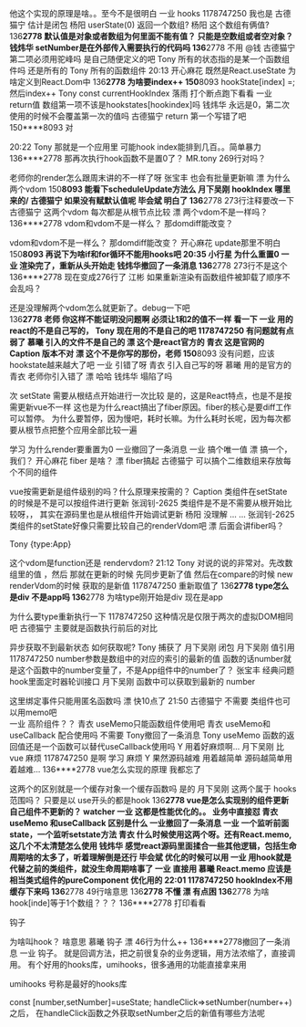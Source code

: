 他这个实现的原理是啥。。至今不是很明白 
一业
hooks 
1178747250
我也是 
古德猫宁
估计是闭包 
杨阳
userState(0) 返回一个数组? 
杨阳
这个数组有俩值? 
136****2778
默认值是对象或者数组为何里面不能有值？ 只能是空数组或者空对象？ 
钱炜华
setNumber是在外部传入需要执行的代码吗 
136****2778
不用 @钱 
古德猫宁
第二项必须用驼峰吗 是自己随便定义的吧 
Tony
所有的状态指的是某一个函数组件吗 还是所有的 
Tony
所有的函数组件 
20:13
开心麻花
既然是React.useState 为啥定义到React.Dom中 
136****2778
为啥要index++ 
150****8093
hookState[index] =;然后index++ 
Tony
const currentHookIndex 
落雨
打个断点跑下看看 
一业
return值 数组第一项不该是hookstates[hookindex]吗 
钱炜华
永远是0，第二次使用的时候不会覆盖第一次的值吗 
古德猫宁
return 第一个写错了吧 
150****8093
对 

20:22
Tony
那就是一个应用里 可能hook index能排到几百。。简单暴力 
136****2778
那再次执行hook函数不是置0了？ 
MR.tony
269行对吗？ 



老师你的render怎么跟周末讲的不一样了呀 
张宝丰
也会有批量更新嘛 
漂
为什么两个vdom 
150****8093
能看下scheduleUpdate方法么 
月下吴刚
hookIndex 哪里来的/ 
古德猫宁
如果没有赋默认值呢 
毕会斌
明白了 
136****2778
273行注释要改一下 
古德猫宁
这两个vdom 每次都是从根节点比较 
漂
两个vdom不是一样吗？ 
136****2778
vdom和vdom不是一样么？ 那domdiff能改变？ 


vdom和vdom不是一样么？ 那domdiff能改变？ 
开心麻花
update那里不明白 
150****8093
再说下为啥if和for循环不能用hooks吧 
20:35
小行星
为什么重置0 
一业
渲染完了，重新从头开始走 
钱炜华撤回了一条消息
136****2778
273行不是这个  
136****2778
现在变成276行了 
江彬
如果重新渲染有函数组件被卸载了顺序不会乱吗？ 



还是没理解两个vdom怎么就更新了。debug一下吧  
136****2778
老师 你这样不能证明没问题啊 必须让1和2的值不一样 看一下 
一业
用的react的不是自己写的， 
Tony
现在用的不是自己的吧 
1178747250
有问题就有点弱了 
慕曦
引入的文件不是自己的 
漂
这个是react官方的 
青衣
这是官网的 
Caption
版本不对 
漂
这个不是你写的那份，老师 
150****8093
没有问题，应该hookstate越来越大了吧 
一业
引错了呀 
青衣
引入自己写的呀 
慕曦
用的是官方的 
青衣
老师你引入错了 
漂
哈哈 
钱炜华
塌陷了吗 



次 setState 需要从根结点开始进行一次比较 
 是的，这是React特点，也是不是按需更新vue不一样
 这也是为什么react搞出了fiber原因。fiber的核心是要diff工作可以暂停。
 为什么要暂停，因为慢吧，耗时长嘛。为什么耗时长呢，因为每次都要从根节点把整个应用全部比较一遍

学习
为什么render要重置为0 
一业撤回了一条消息
一业
搞个唯一值 
漂
搞一个，我们？ 
开心麻花
fiber 是啥？ 
漂
fiber搞起 
古德猫宁
可以搞个二维数组来存放每个不同的组件 

vue按需更新是组件级别的吗？什么原理来按需的？ 
Caption
类组件在setState 的时候是不是可以按组件进行更新 
张润钊-2625
类组件是不是不需要从根开始比较呀，， 
其实在源码里也是从根组件开始调试更新
杨阳
没理解 ... ... 
张润钊-2625
类组件的setState好像只需要比较自己的renderVdom吧 
漂
后面会讲fiber吗？ 



Tony
{type:App}

这个vdom是function还是 rendervdom? 
21:12
Tony
对说的说的非常对。先改数组里的值 ，然后
那就在更新的时候 先同步更新了值 然后在compare的时候 new renderVdom的时候 获取的是新值 
1178747250
重新取值了 
136****2778
type怎么是div  不是app吗 
136****2778
为啥type刚开始是div 现在是app 

为什么要type重新执行一下 
1178747250
这种情况是仅限于两次的虚拟DOM相同吧 
古德猫宁
主要就是函数执行前后的对比 



异步获取不到最新状态 如何获取呢?
Tony
捕获了 
月下吴刚
闭包 
月下吴刚
值引用 
1178747250
number参数是数组中的对应的索引的最新的值 
函数的话number就是这个函数中的number变量了，不是App组件中的number了？ 
张宝丰
经典问题 hook里面定时器轮训接口 
月下吴刚
函数中可以获取到最新的 number 

这里绑定事件只能用匿名函数吗 
漂
快10点了 
21:50
古德猫宁
不需要
类组件也可以用memo吧  
一业
高阶组件？？ 
青衣
useMemo只能函数组件使用吧 
青衣
useMemo和useCallback 配合使用吗 不需要
Tony撤回了一条消息
Tony
useMemo 函数的返回值还是一个函数可以替代useCallback使用吗 
Y
用着好麻烦啊… 
月下吴刚
比 vue 麻烦 
1178747250
是啊 
学习
麻烦 
Y
果然源码越难 用着越简单 源码越简单用着越难… 
136****2778
vue怎么实现的原理 我都忘了 


这两个的区别就是一个缓存对象一个缓存函数吗 是的
月下吴刚
这两个属于 hooks 范围吗？ 只要是以 use开头的都是hook
136****2778
vue是怎么实现别的组件更新 自己组件不更新的？ watcher
一业
这都是性能优化的。。 业务中直接怼 
青衣
useMemo 和useCallback 区别是什么 
一业撤回了一条消息
一业
一个监听前面state，一个监听setstate方法 
青衣
什么时候使用这两个呀。还有React.memo,这几个不太清楚怎么使用 
钱炜华
感觉react源码里面揉合一些其他逻辑，包括生命周期啥的太多了，听着理解倒是还行 
毕会斌
优化的时候可以用 
一业
用hook就是代替之前的类组件，就没生命周期啥事了 
一业
直接用 
慕曦
React.memo 应该是相当类式组件的pureComponent  优化用的 
22:01
1178747250
hookIndex不用缓存下来吗 
136****2778
49行啥意思 
136****2778
不懂 
漂
有点困 
136****2778
为啥hook[inde]等于1个数组？？？ 
136****2778
打印看看 

钩子

为啥叫hook？ 啥意思 
慕曦
钩子 
漂
46行为什么++ 
136****2778撤回了一条消息
一业
钩子。 就是回调方法，把之前很复杂的业务逻辑，用方法浓缩了，直接调用。 有个好用的hooks库，umihooks，很多通用的功能直接拿来用 

umihooks 号称是最好的hooks库


const [number,setNumber]=useState;
handleClick=>setNumber(number++)之后，
在handleClick函数之外获取setNumber之后的新值有哪些方法呢 